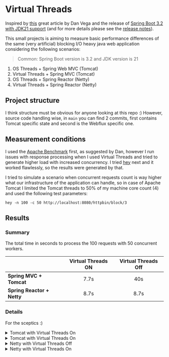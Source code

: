 # Virtual Threads 

Inspired by [this](https://www.danvega.dev/blog/virtual-threads-spring-boot) great article by Dan Vega and the release of [Spring Boot 3.2 with JDK21 support](https://spring.io/blog/2023/09/09/all-together-now-spring-boot-3-2-graalvm-native-images-java-21-and-virtual) (and for more details please see the [release notes](https://github.com/spring-projects/spring-boot/wiki/Spring-Boot-3.2-Release-Notes#support-for-virtual-threads)).

This small projects is aiming to measure basic performance differences of the same (very artificial) blocking I/O heavy java web application considering the following scenarios:

> Common: Spring Boot version is 3.2 and JDK version is 21

1. OS Threads + Spring Web MVC (Tomcat)
2. Virtual Threads + Spring MVC (Tomcat)
3. OS Threads + Spring Reactor (Netty)
4. Virtual Threads + Spring Reactor (Netty)

## Project structure

I think structure must be obvious for anyone looking at this repo :) However, source code handling wise, in `main` you can find 2 commits, first contains Tomcat specific state and second is the Webflux specific one.

## Measurement conditions

I used the [Apache Benchmark](https://httpd.apache.org/docs/2.4/programs/ab.html) first, as suggested by Dan, however I run issues with response processing when I used 
Virtual Threads and tried to generate higher load with increased concurrency. I tried [hey](https://github.com/rakyll/hey) next 
and it worked flawlessly, so the results were generated by that.

I tried to simulate a scenario when concurrent requests count is way higher what our infrastructure of the application can handle,
so in case of Apache Tomcat I limited the Tomcat threads to 50% of my machine core count (4) and used the following test parameters:

`hey -n 100 -c 50 http://localhost:8080/httpbin/block/3`

## Results 

### Summary

The total time in seconds to process the 100 requests with 50 concurrent workers.

|                            | Virtual Threads ON | Virtual Threads Off |
|----------------------------|:------------------:|:-------------------:|
| **Spring MVC + Tomcat**    |        7.7s        |         40s         |
| **Spring Reactor + Netty** |        8.7s        |        8.7s         |

### Details

For the sceptics :) 

<details>
<summary>Tomcat with Virtual Threads On</summary>

```
Summary:
  Total:	40.0051 secs
  Slowest:	17.1136 secs
  Fastest:	3.1142 secs
  Average:	6.9724 secs
  Requests/sec:	2.4997

  Total data:	897 bytes
  Size/request:	39 bytes

Response time histogram:
  3.114 [1]	|■■■
  4.514 [14]	|■■■■■■■■■■■■■■■■■■■■■■■■■■■■■■■■■■■■■■■■
  5.914 [0]	|
  7.314 [0]	|
  8.714 [0]	|
  10.114 [0]	|
  11.514 [4]	|■■■■■■■■■■■
  12.914 [0]	|
  14.314 [0]	|
  15.714 [0]	|
  17.114 [4]	|■■■■■■■■■■■


Latency distribution:
  10% in 3.1278 secs
  25% in 3.2048 secs
  50% in 3.7997 secs
  75% in 10.6461 secs
  90% in 16.8909 secs
  95% in 17.1136 secs
  0% in 0.0000 secs

Details (average, fastest, slowest):
  DNS+dialup:	0.0036 secs, 3.1142 secs, 17.1136 secs
  DNS-lookup:	0.0008 secs, 0.0000 secs, 0.0018 secs
  req write:	0.0001 secs, 0.0000 secs, 0.0012 secs
  resp wait:	6.9686 secs, 3.1142 secs, 17.1048 secs
  resp read:	0.0001 secs, 0.0000 secs, 0.0001 secs

Status code distribution:
  [200]	23 responses

Error distribution:
  [77]	Get "http://localhost:8080/httpbin/block/3": context deadline exceeded (Client.Timeout exceeded while awaiting headers)
```
</details>

<details>
<summary>Tomcat with Virtual Threads On</summary>

```
Summary:
  Total:	7.7112 secs
  Slowest:	4.4568 secs
  Fastest:	3.1099 secs
  Average:	3.3882 secs
  Requests/sec:	12.9681

  Total data:	7200 bytes
  Size/request:	72 bytes

Response time histogram:
  3.110 [1]	|■
  3.245 [39]	|■■■■■■■■■■■■■■■■■■■■■■■■■■■■■■■■■■■■■■■■
  3.379 [5]	|■■■■■
  3.514 [35]	|■■■■■■■■■■■■■■■■■■■■■■■■■■■■■■■■■■■■
  3.649 [12]	|■■■■■■■■■■■■
  3.783 [4]	|■■■■
  3.918 [1]	|■
  4.053 [0]	|
  4.187 [1]	|■
  4.322 [0]	|
  4.457 [2]	|■■


Latency distribution:
  10% in 3.1131 secs
  25% in 3.1172 secs
  50% in 3.4899 secs
  75% in 3.5101 secs
  90% in 3.6078 secs
  95% in 3.7783 secs
  99% in 4.4568 secs

Details (average, fastest, slowest):
  DNS+dialup:	0.0042 secs, 3.1099 secs, 4.4568 secs
  DNS-lookup:	0.0013 secs, 0.0000 secs, 0.0030 secs
  req write:	0.0003 secs, 0.0000 secs, 0.0020 secs
  resp wait:	3.3831 secs, 3.1098 secs, 4.4471 secs
  resp read:	0.0000 secs, 0.0000 secs, 0.0002 secs

Status code distribution:
  [200]	100 responses
```
</details>

<details>
<summary>Netty with Virtual Threads Off</summary>

```
Summary:
  Total:	8.7523 secs
  Slowest:	5.5336 secs
  Fastest:	3.1106 secs
  Average:	3.8188 secs
  Requests/sec:	11.4255

  Total data:	3300 bytes
  Size/request:	33 bytes

Response time histogram:
  3.111 [1]	|■
  3.353 [38]	|■■■■■■■■■■■■■■■■■■■■■■■■■■■■■■■■■■■■■■■■
  3.595 [9]	|■■■■■■■■■
  3.837 [2]	|■■
  4.080 [0]	|
  4.322 [31]	|■■■■■■■■■■■■■■■■■■■■■■■■■■■■■■■■■
  4.564 [11]	|■■■■■■■■■■■■
  4.807 [6]	|■■■■■■
  5.049 [1]	|■
  5.291 [0]	|
  5.534 [1]	|■


Latency distribution:
  10% in 3.1155 secs
  25% in 3.1559 secs
  50% in 4.2899 secs
  75% in 4.3094 secs
  90% in 4.4880 secs
  95% in 4.6722 secs
  99% in 5.5336 secs

Details (average, fastest, slowest):
  DNS+dialup:	0.0036 secs, 3.1106 secs, 5.5336 secs
  DNS-lookup:	0.0010 secs, 0.0000 secs, 0.0023 secs
  req write:	0.0002 secs, 0.0000 secs, 0.0025 secs
  resp wait:	3.8139 secs, 3.1105 secs, 5.5232 secs
  resp read:	0.0000 secs, 0.0000 secs, 0.0003 secs

Status code distribution:
  [200]	100 responses
```
</details>


<details>
<summary>Netty with Virtual Threads On</summary>

```
hey -n 100 -c 50 http://localhost:8080/httpbin/block/3

Summary:
  Total:	8.7813 secs
  Slowest:	5.2182 secs
  Fastest:	3.1112 secs
  Average:	3.7778 secs
  Requests/sec:	11.3878

  Total data:	3300 bytes
  Size/request:	33 bytes

Response time histogram:
  3.111 [1]	|■
  3.322 [44]	|■■■■■■■■■■■■■■■■■■■■■■■■■■■■■■■■■■■■■■■■
  3.533 [3]	|■■■
  3.743 [2]	|■■
  3.954 [0]	|
  4.165 [0]	|
  4.375 [36]	|■■■■■■■■■■■■■■■■■■■■■■■■■■■■■■■■■
  4.586 [11]	|■■■■■■■■■■
  4.797 [1]	|■
  5.007 [1]	|■
  5.218 [1]	|■


Latency distribution:
  10% in 3.1204 secs
  25% in 3.1362 secs
  50% in 4.2967 secs
  75% in 4.3023 secs
  90% in 4.4416 secs
  95% in 4.5709 secs
  99% in 5.2182 secs

Details (average, fastest, slowest):
  DNS+dialup:	0.0026 secs, 3.1112 secs, 5.2182 secs
  DNS-lookup:	0.0007 secs, 0.0000 secs, 0.0017 secs
  req write:	0.0001 secs, 0.0000 secs, 0.0010 secs
  resp wait:	3.7743 secs, 3.1111 secs, 5.2107 secs
  resp read:	0.0001 secs, 0.0000 secs, 0.0006 secs

Status code distribution:
  [200]	100 responses
```
</details>
